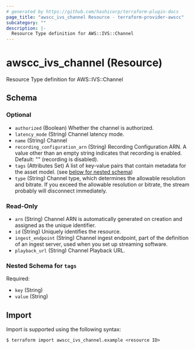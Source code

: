 ```yaml
---
# generated by https://github.com/hashicorp/terraform-plugin-docs
page_title: "awscc_ivs_channel Resource - terraform-provider-awscc"
subcategory: ""
description: |-
  Resource Type definition for AWS::IVS::Channel
---
```


# awscc_ivs_channel (Resource)

Resource Type definition for AWS::IVS::Channel



<!-- schema generated by tfplugindocs -->
## Schema

### Optional

- `authorized` (Boolean) Whether the channel is authorized.
- `latency_mode` (String) Channel latency mode.
- `name` (String) Channel
- `recording_configuration_arn` (String) Recording Configuration ARN. A value other than an empty string indicates that recording is enabled. Default: "" (recording is disabled).
- `tags` (Attributes Set) A list of key-value pairs that contain metadata for the asset model. (see [below for nested schema](#nestedatt--tags))
- `type` (String) Channel type, which determines the allowable resolution and bitrate. If you exceed the allowable resolution or bitrate, the stream probably will disconnect immediately.

### Read-Only

- `arn` (String) Channel ARN is automatically generated on creation and assigned as the unique identifier.
- `id` (String) Uniquely identifies the resource.
- `ingest_endpoint` (String) Channel ingest endpoint, part of the definition of an ingest server, used when you set up streaming software.
- `playback_url` (String) Channel Playback URL.

<a id="nestedatt--tags"></a>
### Nested Schema for `tags`

Required:

- `key` (String)
- `value` (String)

## Import

Import is supported using the following syntax:

```shell
$ terraform import awscc_ivs_channel.example <resource ID>
```
